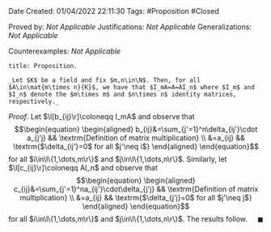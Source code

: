 <br />
<br />

Date Created: 01/04/2022 22:11:30
Tags: #Proposition #Closed

Proved by: _Not Applicable_
Justifications: _Not Applicable_
Generalizations: _Not Applicable_

Counterexamples: _Not Applicable_

``` ad-Proposition
title: Proposition.

_Let $K$ be a field and fix $m,n\in\N$. Then, for all $A\in\mat{m\times n}{K}$, we have that $I_mA=A=AI_n$ where $I_m$ and $I_n$ denote the $m\times m$ and $n\times n$ identity matrices, respectively._

```

_Proof_. Let $\l[b_{ij}\r]\coloneqq I_mA$ and observe that
$$\begin{equation}
    \begin{aligned}
        b_{ij}&=\sum_{j'=1}^n\delta_{ij'}\cdot a_{j'j} && \textrm{Definition of matrix multiplication} \\
        &=a_{ij} && \textrm{$\delta_{ij'}=0$ for all $j'\neq i$}
    \end{aligned}
\end{equation}$$
for all $i\in\l\{1,\dots,m\r\}$ and $j\in\l\{1,\dots,n\r\}$. Similarly, let $\l[c_{ij}\r]\coloneqq AI_n$ and observe that
$$\begin{equation}
    \begin{aligned}
        c_{ij}&=\sum_{j'=1}^na_{ij'}\cdot\delta_{j'j} && \textrm{Definition of matrix multiplication} \\
        &=a_{ij} && \textrm{$\delta_{j'j}=0$ for all $j'\neq j$}
    \end{aligned}
\end{equation}$$
for all $i\in\l\{1,\dots,m\r\}$ and $j\in\l\{1,\dots,n\r\}$. The results follow.<span style="float:right;">$\blacksquare$</span>
